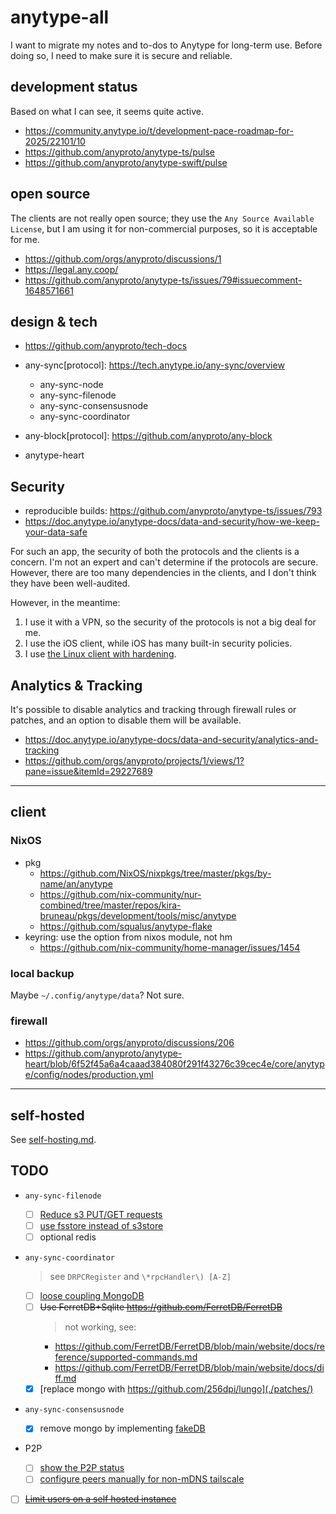# anytype-all

I want to migrate my notes and to-dos to Anytype for long-term use. Before doing so, I need to make sure it is secure and reliable.

## development status

Based on what I can see, it seems quite active.

- https://community.anytype.io/t/development-pace-roadmap-for-2025/22101/10
- https://github.com/anyproto/anytype-ts/pulse
- https://github.com/anyproto/anytype-swift/pulse

## open source

The clients are not really open source; they use the `Any Source Available License`, but I am using it for non-commercial purposes, so it is acceptable for me.

- https://github.com/orgs/anyproto/discussions/1
- https://legal.any.coop/
- https://github.com/anyproto/anytype-ts/issues/79#issuecomment-1648571661

## design & tech

- https://github.com/anyproto/tech-docs

- any-sync[protocol]: https://tech.anytype.io/any-sync/overview
  - any-sync-node
  - any-sync-filenode
  - any-sync-consensusnode
  - any-sync-coordinator
- any-block[protocol]: https://github.com/anyproto/any-block
- anytype-heart

## Security

- reproducible builds: https://github.com/anyproto/anytype-ts/issues/793
- https://doc.anytype.io/anytype-docs/data-and-security/how-we-keep-your-data-safe

For such an app, the security of both the protocols and the clients is a concern. I'm not an expert and can't determine if the protocols are secure. However, there are too many dependencies in the clients, and I don't think they have been well-audited.

However, in the meantime:

1. I use it with a VPN, so the security of the protocols is not a big deal for me.
2. I use the iOS client, while iOS has many built-in security policies.
3. I use [the Linux client with hardening](https://github.com/squalus/anytype-flake/issues/2).

## Analytics & Tracking

It's possible to disable analytics and tracking through firewall rules or patches, and an option to disable them will be available.

- https://doc.anytype.io/anytype-docs/data-and-security/analytics-and-tracking
- https://github.com/orgs/anyproto/projects/1/views/1?pane=issue&itemId=29227689

---

## client

### NixOS

- pkg
  - https://github.com/NixOS/nixpkgs/tree/master/pkgs/by-name/an/anytype
  - https://github.com/nix-community/nur-combined/tree/master/repos/kira-bruneau/pkgs/development/tools/misc/anytype
  - https://github.com/squalus/anytype-flake
- keyring: use the option from nixos module, not hm
  - https://github.com/nix-community/home-manager/issues/1454

### local backup

Maybe `~/.config/anytype/data`? Not sure.

### firewall

- https://github.com/orgs/anyproto/discussions/206
- https://github.com/anyproto/anytype-heart/blob/6f52f45a6a4caaad384080f291f43276c39cec4e/core/anytype/config/nodes/production.yml

---

## self-hosted

See [self-hosting.md](./self-hosting.md).

## TODO

- `any-sync-filenode`

  - [ ] [Reduce s3 PUT/GET requests](https://github.com/anyproto/any-sync-filenode/issues/118)
  - [ ] [use fsstore instead of s3store](https://github.com/anyproto/any-sync-dockercompose/pull/78)
  - [ ] optional redis

- `any-sync-coordinator`

  > see `DRPCRegister` and `\*rpcHandler\) [A-Z]`

  - [ ] [loose coupling MongoDB](https://github.com/anyproto/any-sync-coordinator/issues/80)
  - [ ] ~~Use FerretDB+Sqlite https://github.com/FerretDB/FerretDB~~
    > not working, see:
    - https://github.com/FerretDB/FerretDB/blob/main/website/docs/reference/supported-commands.md
    - https://github.com/FerretDB/FerretDB/blob/main/website/docs/diff.md
  - [x] [replace mongo with https://github.com/256dpi/lungo](./patches/)

- `any-sync-consensusnode`

  - [x] remove mongo by implementing [fakeDB](./patches/)

- P2P

  - [ ] [show the P2P status](https://github.com/anyproto/anytype-heart/issues/1341)
  - [ ] [configure peers manually for non-mDNS tailscale](https://github.com/anyproto/anytype-heart/issues/1341)

- [ ] ~~[Limit users on a self hosted instance](https://github.com/orgs/anyproto/discussions/193)~~
